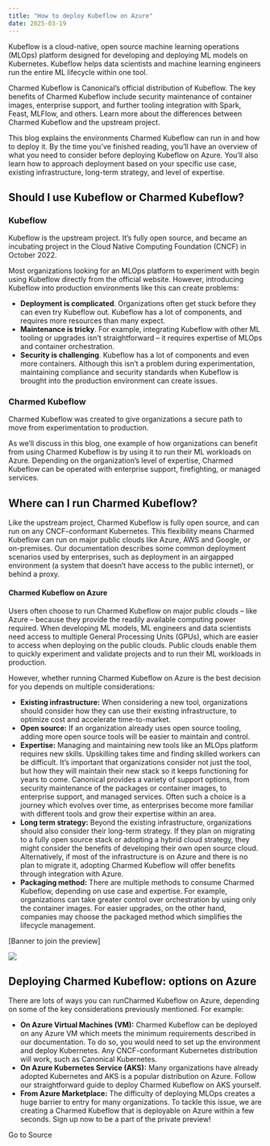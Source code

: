 ```yaml
---
title: "How to deploy Kubeflow on Azure"
date: 2025-03-19
---
```


Kubeflow is a cloud-native, open source machine learning operations (MLOps) platform designed for developing and deploying ML models on Kubernetes. Kubeflow helps data scientists and machine learning engineers run the entire ML lifecycle within one tool.

Charmed Kubeflow is Canonical’s official distribution of Kubeflow. The key benefits of Charmed Kubeflow include security maintenance of container images, enterprise support, and further tooling integration with Spark, Feast, MLFlow, and others. Learn more about the differences between Charmed Kubeflow and the upstream project.

This blog explains the environments Charmed Kubeflow can run in and how to deploy it. By the time you’ve finished reading, you’ll have an overview of what you need to consider before deploying Kubeflow on Azure. You’ll also learn how to approach deployment based on your specific use case, existing infrastructure, long-term strategy, and level of expertise.

## Should I use Kubeflow or Charmed Kubeflow?

### Kubeflow

Kubeflow is the upstream project. It’s fully open source, and became an incubating project in the Cloud Native Computing Foundation (CNCF) in October 2022. 

Most organizations looking for an MLOps platform to experiment with begin using Kubeflow directly from the official website. However, introducing Kubeflow into production environments like this can create problems: 

- **Deployment is complicated**. Organizations often get stuck before they can even try Kubeflow out. Kubeflow has a lot of components, and requires more resources than many expect.
- **Maintenance is tricky**. For example, integrating Kubeflow with other ML tooling or upgrades isn’t straightforward – it requires expertise of MLOps and container orchestration.
- **Security is challenging**. Kubeflow has a lot of components and even more containers. Although this isn’t a problem during experimentation, maintaining compliance and security standards when Kubeflow is brought into the production environment can create issues.

### Charmed Kubeflow

Charmed Kubeflow was created to give organizations a secure path to move from experimentation to production. 

As we’ll discuss in this blog, one example of how organizations can benefit from using Charmed Kubeflow is by using it to run their ML workloads on Azure. Depending on the organization’s level of expertise, Charmed Kubeflow can be operated with enterprise support, firefighting, or managed services. 

## Where can I run Charmed Kubeflow?

Like the upstream project, Charmed Kubeflow is fully open source, and can run on any CNCF-conformant Kubernetes. This flexibility means Charmed Kubeflow can run on major public clouds like Azure, AWS and Google, or on-premises. Our documentation describes some common deployment scenarios used by enterprises, such as deployment in an airgapped environment (a system that doesn’t have access to the public internet), or behind a proxy.

#### Charmed Kubeflow on Azure

Users often choose to run Charmed Kubeflow on major public clouds – like Azure – because they provide the readily available computing power required. When developing ML models, ML engineers and data scientists need access to multiple General Processing Units (GPUs), which are easier to access when deploying on the public clouds. Public clouds enable them to quickly experiment and validate projects and to run their ML workloads in production. 

However, whether running Charmed Kubeflow on Azure is the best decision for you depends on multiple considerations:

- **Existing infrastructure:** When considering a new tool, organizations should consider how they can use their existing infrastructure, to optimize cost and accelerate time-to-market.
- **Open source:** If an organization already uses open source tooling, adding more open source tools will be easier to maintain and control.
- **Expertise:** Managing and maintaining new tools like an MLOps platform requires new skills. Upskilling takes time and finding skilled workers can be difficult. It’s important that organizations consider not just the tool, but how they will maintain their new stack so it keeps functioning for years to come. Canonical provides a variety of support options, from security maintenance of the packages or container images, to enterprise support, and managed services. Often such a choice is a journey which evolves over time, as enterprises become more familiar with different tools and grow their expertise within an area.
- **Long term strategy:** Beyond the existing infrastructure, organizations should also consider their long-term strategy. If they plan on migrating to a fully open source stack or adopting a hybrid cloud strategy, they might consider the benefits of developing their own open source cloud. Alternatively, if most of the infrastructure is on Azure and there is no plan to migrate it, adopting Charmed Kubeflow will offer benefits through integration with Azure.
- **Packaging method:** There are multiple methods to consume Charmed Kubeflow, depending on use case and expertise. For example, organizations can take greater control over orchestration by using only the container images. For easier upgrades, on the other hand, companies may choose the packaged method which simplifies the lifecycle management.

\[Banner to join the preview\]

![](https://res.cloudinary.com/canonical/image/fetch/f_auto,q_auto,fl_sanitize,c_fill,w_720/https://lh7-rt.googleusercontent.com/docsz/AD_4nXdHqrW1qVAsaaUSNsDJdAPsKwB_kSZSNYww-PKtqED0LRCiWm1mhrWBl-CXeEMDCUgYRAIueKfu8tarwp3VVtYDRXJI7u4Jvs4xopGBHAuuSXkeCoEQd5I3cFsXZfiSkzyn-F-p?key=h69hJTMcul0F5FwylapFyZnW)

## Deploying Charmed Kubeflow: options on Azure

There are lots of ways you can runCharmed Kubeflow on Azure, depending on some of the key considerations previously mentioned. For example: 

- **On Azure Virtual Machines (VM):** Charmed Kubeflow can be deployed on any Azure VM which meets the minimum requirements described in our documentation. To do so, you would need to set up the environment and deploy Kubernetes. Any CNCF-conformant Kubernetes distribution will work, such as Canonical Kubernetes.
- **On Azure Kubernetes Service (AKS):** Many organizations have already adopted Kubernetes and AKS is a popular distribution on Azure. Follow our straightforward guide to deploy Charmed Kubeflow on AKS yourself.
- **From Azure Marketplace:** The difficulty of deploying MLOps creates a huge barrier to entry for many organizations. To tackle this issue, we are creating a Charmed Kubeflow that is deployable on Azure within a few seconds. Sign up now to be a part of the private preview!  

Go to Source
